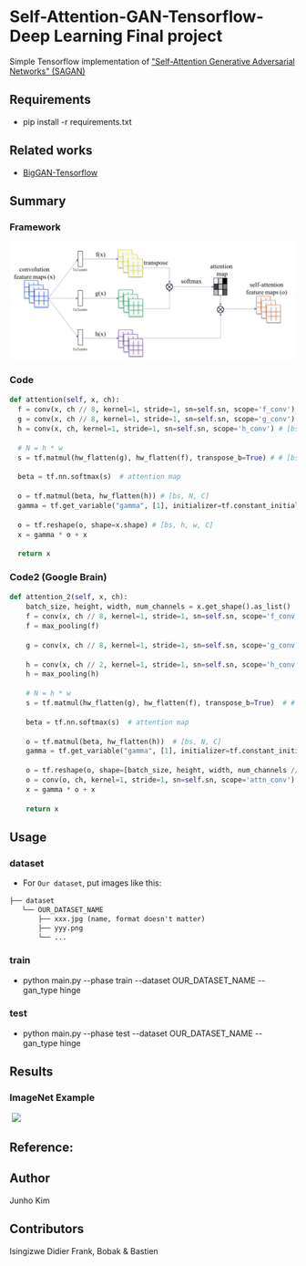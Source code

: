 # Self-Attention-GAN-Tensorflow-Deep Learning Final project
Simple Tensorflow implementation of ["Self-Attention Generative Adversarial Networks" (SAGAN)](https://arxiv.org/pdf/1805.08318.pdf)


## Requirements
* pip install -r requirements.txt

## Related works
* [BigGAN-Tensorflow](https://github.com/taki0112/BigGAN-Tensorflow)

## Summary
### Framework
![framework](./assests/framework.PNG)

### Code
```python
def attention(self, x, ch):
  f = conv(x, ch // 8, kernel=1, stride=1, sn=self.sn, scope='f_conv') # [bs, h, w, c']
  g = conv(x, ch // 8, kernel=1, stride=1, sn=self.sn, scope='g_conv') # [bs, h, w, c']
  h = conv(x, ch, kernel=1, stride=1, sn=self.sn, scope='h_conv') # [bs, h, w, c]

  # N = h * w
  s = tf.matmul(hw_flatten(g), hw_flatten(f), transpose_b=True) # # [bs, N, N]

  beta = tf.nn.softmax(s)  # attention map

  o = tf.matmul(beta, hw_flatten(h)) # [bs, N, C]
  gamma = tf.get_variable("gamma", [1], initializer=tf.constant_initializer(0.0))

  o = tf.reshape(o, shape=x.shape) # [bs, h, w, C]
  x = gamma * o + x

  return x
```

### Code2 (Google Brain)
```python
def attention_2(self, x, ch):
    batch_size, height, width, num_channels = x.get_shape().as_list()
    f = conv(x, ch // 8, kernel=1, stride=1, sn=self.sn, scope='f_conv')  # [bs, h, w, c']
    f = max_pooling(f)

    g = conv(x, ch // 8, kernel=1, stride=1, sn=self.sn, scope='g_conv')  # [bs, h, w, c']

    h = conv(x, ch // 2, kernel=1, stride=1, sn=self.sn, scope='h_conv')  # [bs, h, w, c]
    h = max_pooling(h)

    # N = h * w
    s = tf.matmul(hw_flatten(g), hw_flatten(f), transpose_b=True)  # # [bs, N, N]

    beta = tf.nn.softmax(s)  # attention map

    o = tf.matmul(beta, hw_flatten(h))  # [bs, N, C]
    gamma = tf.get_variable("gamma", [1], initializer=tf.constant_initializer(0.0))

    o = tf.reshape(o, shape=[batch_size, height, width, num_channels // 2])  # [bs, h, w, C]
    o = conv(o, ch, kernel=1, stride=1, sn=self.sn, scope='attn_conv')
    x = gamma * o + x

    return x
```
## Usage
### dataset

* For `Our dataset`, put images like this:

```
├── dataset
   └── OUR_DATASET_NAME
       ├── xxx.jpg (name, format doesn't matter)
       ├── yyy.png
       └── ...
```

### train
* python main.py --phase train --dataset OUR_DATASET_NAME --gan_type hinge

### test
* python main.py --phase test --dataset OUR_DATASET_NAME --gan_type hinge

## Results
### ImageNet Example
<div align="">
   <img src="./assests/result_.png" width="420">
</div>

## Reference:
## Author
Junho Kim

## Contributors
Isingizwe Didier Frank, Bobak & Bastien